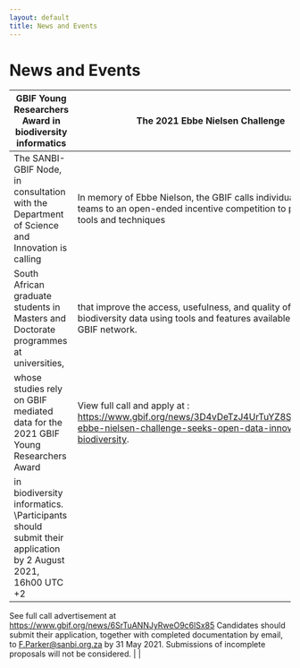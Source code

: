 ```yaml
---
layout: default
title: News and Events
---
```

# **News and Events**

  
| **GBIF Young Researchers Award in biodiversity informatics** | **The 2021 Ebbe Nielsen Challenge**|
| ----------- | ----------- |
| The SANBI-GBIF Node, in consultation with the Department of Science and Innovation is calling|In memory of Ebbe Nielson, the GBIF calls individuals and teams to an open-ended incentive competition to prepare tools and techniques|
South African graduate students in Masters and Doctorate programmes at universities,|  that improve the access, usefulness, and quality of open biodiversity data using tools and features available across the GBIF network.| 
whose studies rely on GBIF mediated data for the 2021 GBIF Young Researchers Award|View full call and apply at : https://www.gbif.org/news/3D4vDeTzJ4UrTuYZ8SiPVY/2021-ebbe-nielsen-challenge-seeks-open-data-innovations-for-biodiversity.| 
in biodiversity informatics. \Participants should submit their application by  2 August 2021, 16h00 UTC +2|
See full call advertisement at https://www.gbif.org/news/6SrTuANNJyRweO9c6lSx85
Candidates should submit their application, together with completed documentation 
by email, to F.Parker@sanbi.org.za by 31 May 2021. 
Submissions of incomplete proposals will not be considered. |  |

